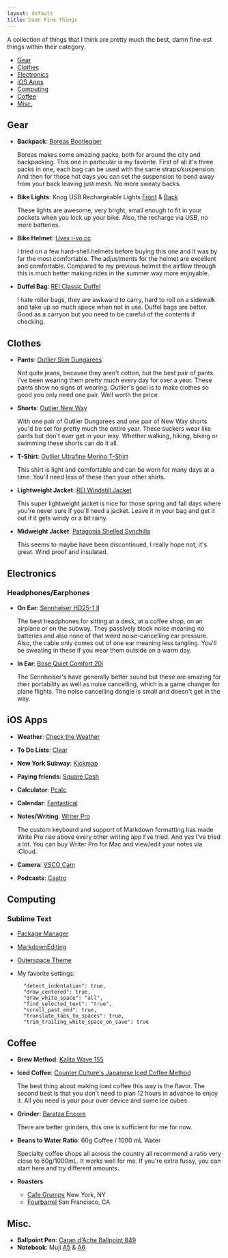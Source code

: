 ```yaml
---
layout: default
title: Damn Fine Things
---
```


A collection of things that I think are pretty much the best, damn fine-est things within their category.

- [Gear](#gear)
- [Clothes](#clothes)
- [Electronics](#electronics)
- [iOS Apps](#ios-apps)
- [Computing](#computing)
- [Coffee](#coffee)
- [Misc.](#misc)

## Gear

- **Backpack**: [Boreas Bootlegger][bootlegger]

    Boreas makes some amazing packs, both for around the city and backpacking. This one in particular is my favorite. First of all it's three packs in one, each bag can be used with the same straps/suspension. And then for those hot days you can set the suspension to bend away from your back leaving just mesh. No more sweaty backs.

- **Bike Lights**: Knog USB Rechargeable Lights [Front][knog-front] & [Back][knog-back]

    These lights are awesome, very bright, small enough to fit in your pockets when you lock up your bike. Also, the recharge via USB, no more batteries.

- **Bike Helmet**: [Uvex i-vo cc][uvex]
    
    I tried on a few hard-shell helmets before buying this one and it was by far the most comfortable. The adjustments for the helmet are excellent and comfortable. Compared to my previous helmet the airflow through this is much better making rides in the summer way more enjoyable.

- **Duffel Bag**: [REI Classic Duffel][duffel]
    
    I hate roller bags, they are awkward to carry, hard to roll on a sidewalk and take up so much space when not in use. Duffel bags are better. Good as a carryon but you need to be careful of the contents if checking.

[bootlegger]: http://www.boreasgear.com/collections/super-tramp/products/bootlegger-eclipse-black
[knog-front]: http://www.amazon.com/Knog-Boomer-Rechargeable-Front-Light/dp/B004HNRBCG
[knog-back]: http://www.amazon.com/Knog-Boomer-Rechargeable-Rear-Light/dp/B004HNUSOE/ref=pd_sim_sg_5
[uvex]: http://www.uvex-sports.com/de-en/cycling/cycling-helmets/uvex-i-vo-cc-black-mat/
[duffel]: http://www.rei.com/product/866312/rei-classic-duffel-bag-medium-special-buy

## Clothes

- **Pants**: [Outlier Slim Dungarees][outlier-dungarees]

    Not quite jeans, because they aren't cotton, but the best pair of pants. I've been wearing them pretty much every day for over a year. These pants show no signs of wearing. Outlier's goal is to make clothes so good you only need one pair. Well worth the price.

- **Shorts**: [Outlier New Way][outlier-shorts]

    With one pair of Outlier Dungarees and one pair of New Way shorts you'd be set for pretty much the entire year. These suckers wear like pants but don't ever get in your way. Whether walking, hiking, biking or swimming these shorts can do it all.

- **T-Shirt**: [Outlier Ultrafine Merino T-Shirt][outlier-t]
    
    This shirt is light and comfortable and can be worn for many days at a time. You'll need less of these than your other shirts.

- **Lightweight Jacket**: [REI Windstill Jacket][rei-windstill]

    This super lightweight jacket is nice for those spring and fall days where you're never sure if you'll need a jacket. Leave it in your bag and get it out if it gets windy or a bit rainy.

- **Midweight Jacket**: [Patagonia Shelled Synchilla][patagonia-shelled]

    This seems to maybe have been discontinued, I really hope not, it's great. Wind proof and insulated.

[outlier-dungarees]: http://shop.outlier.cc/shop/retail/slim-dungarees.html
[outlier-shorts]: http://shop.outlier.cc/shop/retail/new-way-shorts.html
[outlier-t]: http://shop.outlier.cc/shop/retail/ultrafine-merino-tee.html
[rei-windstill]: http://www.rei.com/product/861262/rei-windstill-jacket-mens
[patagonia-shelled]: http://www.moosejaw.com/moosejaw/shop/product_Patagonia-Men-s-Shelled-Synchilla-Jacket_10193871_10208_10000001_-1_

## Electronics

### Headphones/Earphones 

- **On Ear**: [Sennheiser HD25-1 II][sennheiser]
    
    The best headphones for sitting at a desk, at a coffee shop, on an airplane or on the subway. They passively block noise meaning no batteries and also none of that weird noise-cancelling ear pressure. Also, the cable only comes out of one ear meaning less tangling. You'll be sweating in these if you wear them outside on a warm day.

- **In Ear**: [Bose Quiet Comfort 20i][bose]

    The Sennheiser's have generally better sound but these are amazing for their portability as well as noise cancelling, which is a game changer for plane flights. The noise cancelling dongle is small and doesn't get in the way.

[sennheiser]: http://www.amazon.com/Sennheiser-HD25-1-II-Closed-Back-Headphones/dp/B000TDZOXG/ref=sr_1_1
[bose]: http://www.amazon.com/Bose-QuietComfort-Acoustic-Cancelling-Headphones/dp/B00D429Y12/ref=sr_1_1

## iOS Apps

- **Weather**: [Check the Weather](http://checktheweather.co/)
- **To Do Lists**: [Clear](http://realmacsoftware.com/clear)
- **New York Subway**: [Kickmap](http://www.kickmap.com/)
- **Paying friends**: [Square Cash](https://square.com/cash/)
- **Calculator**: [Pcalc](http://www.pcalc.com/)
- **Calendar**: [Fantastical](https://flexibits.com/fantastical-iphone)
- **Notes/Writing**: [Writer Pro](http://writer.pro/)

    The custom keyboard and support of Markdown formatting has made Write Pro rise above every other writing app I've tried. And yes I've tried a lot. You can buy Writer Pro for Mac and view/edit your notes via iCloud.

- **Camera**: [VSCO Cam](http://vsco.co/vscocam)
- **Podcasts**: [Castro](http://castro.fm/)

## Computing

### Sublime Text

- [Package Manager](https://sublime.wbond.net/)
- [MarkdownEditing](https://github.com/SublimeText-Markdown/MarkdownEditing/)
- [Outerspace Theme](https://github.com/sklise/outerspace)
- My favorite settings:

        "detect_indentation": true,
        "draw_centered": true,
        "draw_white_space": "all",
        "find_selected_text": "true",
        "scroll_past_end": true,
        "translate_tabs_to_spaces": true,
        "trim_trailing_white_space_on_save": true

## Coffee

- **Brew Method**: [Kalita Wave 155][kalita155]
- **Iced Coffee**: [Counter Culture's Japanese Iced Coffee Method][iced]

    The best thing about making iced coffee this way is the flavor. The second best is that you don't need to plan 12 hours in advance to enjoy it. All you need is your pour over device and some ice cubes.

- **Grinder**: [Baratza Encore][grinder]

    There are better grinders, this one is sufficient for me for now.

- **Beans to Water Ratio**: 60g Coffee / 1000 mL Water

    Specialty coffee shops all across the country all recommend a ratio very close to 60g/1000mL. It works well for me. If you're extra fussy, you can start here and try different amounts.

- **Roasters**
    + [Cafe Grumpy][grumpy] New York, NY
    + [Fourbarrel][fourbarrel] San Francisco, CA

[kalita155]: http://www.amazon.com/Kalita-Dripper-person-04021-japan/dp/B004W5L1XY/ref=pd_sbs_k_3
[iced]: http://vimeo.com/41298356
[grinder]: https://www.baratza.com/conical-burr-grinders/encore-grinder/
[grumpy]: http://cafegrumpy.com/shop/
[fourbarrel]: https://secure.fourbarrelcoffee.com/


## Misc.

- **Ballpoint Pen**: [Caran d'Ache Ballpoint 849][caran]
- **Notebook**: Muji [A5][a5] & [A6][a6]

[caran]: http://www.carandache.ch/en/214-849-bille-noir-avec-etui.html
[a5]: http://www.muji.us/store/stationery/notebooks/recycled-paper-notebook-a5.html
[a6]: http://www.muji.us/store/stationery/notebooks/recycled-paper-note-beige-a6-plain.html